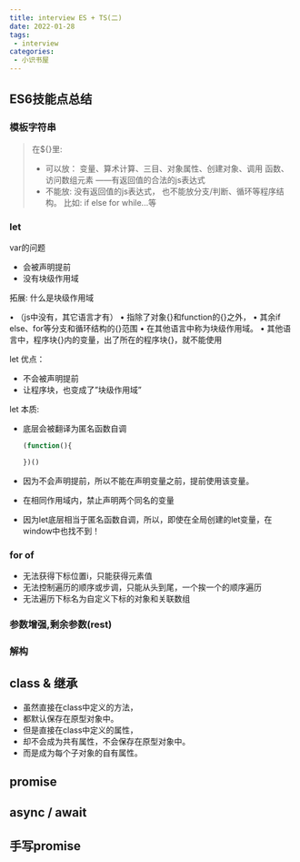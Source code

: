 ```yaml
---
title: interview ES + TS(二)
date: 2022-01-28
tags:
 - interview
categories:
 - 小识书屋
---
```




## ES6技能点总结


### 模板字符串

> 在${}里:
> - 可以放：
>   变量、算术计算、三目、对象属性、创建对象、调用
>   函数、访问数组元素
>   ——有返回值的合法的js表达式
> - 不能放:
>   没有返回值的js表达式，
>   也不能放分支/判断、循环等程序结构。
>   比如: if  else  for  while...等


### let

var的问题

- 会被声明提前
- 没有块级作用域

拓展: 什么是块级作用域

• （js中没有，其它语言才有）
• 指除了对象{}和function的{}之外，
• 其余if else、for等分支和循环结构的{}范围
• 在其他语言中称为块级作用域。
• 其他语言中，程序块{}内的变量，出了所在的程序块{}，就不能使用


let 优点：

- 不会被声明提前
- 让程序块，也变成了”块级作用域”


let 本质:

- 底层会被翻译为匿名函数自调
  ```js
  (function(){
  
  })()
  ```

- 因为不会声明提前，所以不能在声明变量之前，提前使用该变量。
- 在相同作用域内，禁止声明两个同名的变量
- 因为let底层相当于匿名函数自调，所以，即使在全局创建的let变量，在window中也找不到！


### for of

- 无法获得下标位置i，只能获得元素值
- 无法控制遍历的顺序或步调，只能从头到尾，一个挨一个的顺序遍历
- 无法遍历下标名为自定义下标的对象和关联数组


### 参数增强,剩余参数(rest)


### 解构 




## class & 继承

- 虽然直接在class中定义的方法，
- 都默认保存在原型对象中。
- 但是直接在class中定义的属性，
- 却不会成为共有属性，不会保存在原型对象中。
- 而是成为每个子对象的自有属性。





## promise

## async / await

## 手写promise


